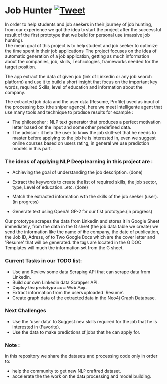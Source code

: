 # Job Hunter [![Tweet](https://img.shields.io/twitter/url/http/shields.io.svg?style=social)](https://twitter.com/intent/tweet?text=Are%20you%20looking%20for%20internship,%20first%20job%20and%20you%20want%20to%20apply%20for%20100%20offers%20every%20day.%20check%20out%20this%20web%20service%20to%20accelerate%20your%20job%20hunting%20&url=www.job-hunter.io&via=Jobhunter&hashtags=Job_Hunter,Intelligent_Job_finding_accelerator,AI_web_service)

In order to help students and job seekers in their journey of job hunting, from our experience we got the idea to start the project after the successful result of the first prototype that we build for personal use (massive job hunting).  
The mean goal of this project is to help student and job seeker to optimize the time spent in their job applications, The project focuses on the idea of automatic generation of a job application, getting as much information about the companies, job, skills, Technologies, frameworks needed for the target position.

The app extract the data of given job (link of Linkedin or any job search platform) and use it to build a short insight that focus on the important key words, required Skills, level of education and  information about the company. 

The extracted job data and the user data (Resume, Profile) used as input of the processing box (the sniper agency), here we meet Intelligente agent that use many tools and technique to produce results  for example : 
- The philosopher : NLP text generator that produces a perfect motivation letter based on the input and some other predefined data. 
- The advisor : it help the user to know the job skill-set that he needs to master before applying to the job he is interested in, even we suggest online courses based on users rating, in general we use prediction models in this part.


### The ideas of applying NLP Deep learning in this project are :
            
- Achieving the goal of understanding the job description. (done) 
            
- Extract the keywords to create the list of required skills, the job sector, type, Level of education...etc. (done)            
- Match the extracted information with the skills of the job seeker (user).(in progress)         
- Generate text using OpenAI GP-2 for our fist prototype.(in progress)

Our prototype scrapes the data from Linkedin and stores it in Google Sheet immediately, from the data in the G sheet (the job data table we create) we send the information like the name of the company, the date of publication, the Job ID, Adress, of to Two Google Docs which are the cover letter and 'Resume' that will be generated. the tags are located in the G DOC Templates will much the information set from the G sheet.

### Current Tasks in our TODO list: 
-  Use and Review some data Scraping API that can scrape data from Linkedin.
-  Build our own Linkedin data Scrapper API.
-  Deploy the prototype as a Web App.
-  Extract information from the users uploaded 'Resume'.         
-  Create graph data of the extracted data in the Neo4j Graph Database.


### Next Challenges 
- Use the 'user data' to Suggest new skills required for the job that he is interested in (Favorite).
- Use the data to make predictions of jobs that he can apply for.

### Note :
in this repository we share the datasets and processing code only in order to:
- help the community to get new NLP craftred dataset.
- accelerate the the work on the data processing and model building.

